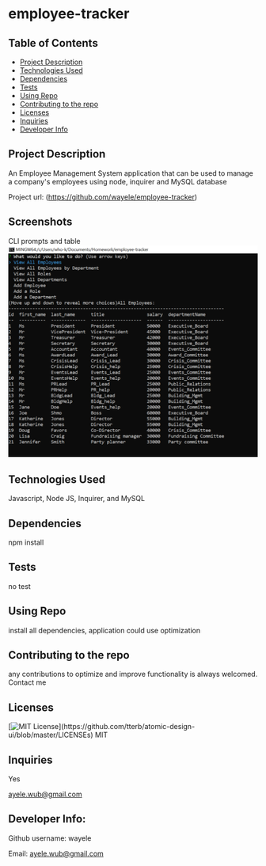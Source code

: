# employee-tracker

## Table of Contents
<!--ts-->
   * [Project Description](#project-description)
   * [Technologies Used](#technologies-used) 
   * [Dependencies](#dependencies)
   * [Tests](#tests)
   * [Using Repo](#using-repo)
   * [Contributing to the repo](#contributing-to-the-repo)
   * [Licenses](#licenses)
   * [Inquiries](#inquiries)
   * [Developer Info](#developer-info)
<!--te-->
## Project Description
An Employee Management System application that can be used to manage a company's employees using node, inquirer and MySQL database

Project url: 
(https://github.com/wayele/employee-tracker)

## Screenshots
CLI prompts and table <img src="./Assets/CLI_scrnshot.png">

## Technologies Used
Javascript, Node JS, Inquirer, and MySQL

## Dependencies
npm install
## Tests
no test
## Using Repo
install all dependencies, application could use optimization
## Contributing to the repo
any contributions to optimize and improve functionality is always welcomed. Contact me
## Licenses
[![MIT License](https://img.shields.io/apm/l/atomic-design-ui.svg?)](https://github.com/tterb/atomic-design-ui/blob/master/LICENSEs)
MIT
## Inquiries
Yes

ayele.wub@gmail.com
## Developer Info:

Github username: wayele

Email: ayele.wub@gmail.com
